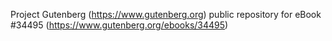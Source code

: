 Project Gutenberg (https://www.gutenberg.org) public repository for eBook #34495 (https://www.gutenberg.org/ebooks/34495)
